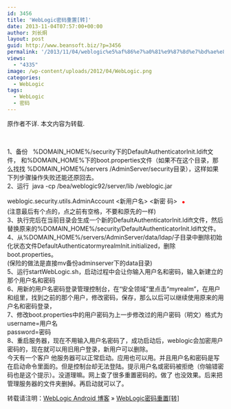 ```yaml
---
id: 3456
title: 'WebLogic密码重置[转]'
date: 2013-11-04T07:57:00+00:00
author: 刘长炯
layout: post
guid: http://www.beansoft.biz/?p=3456
permalink: '/2013/11/04/weblogic%e5%af%86%e7%a0%81%e9%87%8d%e7%bd%ae%e8%bd%ac/'
views:
  - "4335"
image: /wp-content/uploads/2012/04/WebLogic.png
categories:
  - WebLogic
tags:
  - WebLogic
  - 密码
---
```

原作者不详. 本文内容为转载.

&#160;

1、备份&#160;&#160; %DOMAIN\_HOME%/security下的DefaultAuthenticatorInit.ldift文件， 和%DOMAIN\_HOME%下的boot.properties文件（如果不在这个目录，那么找找 %DOMAIN_HOME%/servers /AdminServer/security目录），这样如果下列步骤操作失败还能还原回去。   
2、运行&#160; java -cp /bea/weblogic92/server/lib /weblogic.jar weblogic.security.utils.AdminAccount <新用户名> <新密 码><font size="6">&#160;</font>**<font color="#ff0000" size="6">.&#160; <br /></font>**(注意最后有个点的，点之前有空格，不要和原先的一样)&#160;   
3、执行完后在当前目录会生成一个新的DefaultAuthenticatorInit.ldift文件，然后替换原来的%DOMAIN_HOME%/security/DefaultAuthenticatorInit.ldift文件。&#160;   
4、从%DOMAIN_HOME%/servers/AdminServer/data/ldap/子目录中删除初始化状态文件DefaultAuthenticatormyrealmInit.initialized，删除boot.properties。   
(保险的做法是直接mv备份adminserver下的data目录)   
5、运行startWebLogic.sh，启动过程中会让你输入用户名和密码，输入新建立的那个用户名和密码&#160;   
6、用新的用户名密码登录管理控制台，在“安全领域”里点击“myrealm”，在用户和组里，找到之前的那个用户，修改密码，保存，那么以后可以继续使用原来的用户名和密码登录，&#160;   
7、修改boot.properties中的用户密码为上一步修改过的用户密码（明文）格式为   
username=用户名   
password=密码&#160;   
8、重启服务器，现在不用输入用户名密码了，成功启动后，weblogic会加密用户密码的，现在就可以用旧用户登录，新用户可以删除。   
今天有一个客户 他服务器可以正常启动。应用也可以用。并且用户名和密码是写在启动命令里面的。但是控制台却无法登陆。提示用户名或密码被拒绝（你输错密码也是这个提示）。没道理嘛。网上查了很多重置密码的。做了 也没效果。后来把管理服务器的文件夹删掉。再启动就可以了。

转载请注明：[WebLogic Android 博客](http://www.beansoft.biz) &raquo; [WebLogic密码重置[转]](http://www.beansoft.biz/2013/11/04/weblogic%e5%af%86%e7%a0%81%e9%87%8d%e7%bd%ae%e8%bd%ac/)